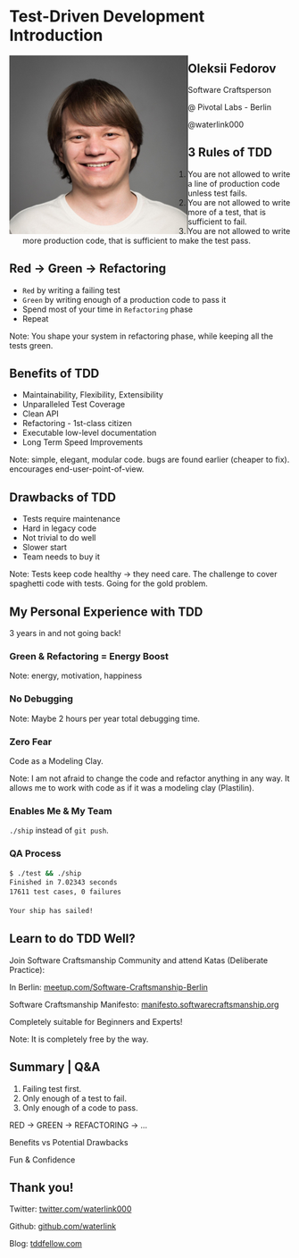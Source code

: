<style>
img {
  height: 320px;
  float: left;
}
</style>

# Test-Driven Development Introduction



![Oleksii Fedorov Photo](me.jpeg)

## Oleksii Fedorov

Software Craftsperson

@ Pivotal Labs - Berlin

@waterlink000



## 3 Rules of TDD

1. You are not allowed to write a line of production code unless test fails.
2. You are not allowed to write more of a test, that is sufficient to fail.
3. You are not allowed to write more production code, that is sufficient to make the test pass.



## Red -> Green -> Refactoring

- `Red` by writing a failing test
- `Green` by writing enough of a production code to pass it
- Spend most of your time in `Refactoring` phase
- Repeat

Note:
You shape your system in refactoring phase, while keeping all the tests green.



## Benefits of TDD

- Maintainability, Flexibility, Extensibility
- Unparalleled Test Coverage
- Clean API
- Refactoring - 1st-class citizen
- Executable low-level documentation
- Long Term Speed Improvements

Note:
simple, elegant, modular code. bugs are found earlier (cheaper to fix). encourages end-user-point-of-view.



## Drawbacks of TDD

- Tests require maintenance
- Hard in legacy code
- Not trivial to do well
- Slower start
- Team needs to buy it

Note:
Tests keep code healthy -> they need care. The challenge to cover spaghetti code with tests. Going for the gold problem.



## My Personal Experience with TDD

3 years in and not going back!


### Green & Refactoring = Energy Boost

Note:
energy, motivation, happiness


### No Debugging

Note:
Maybe 2 hours per year total debugging time.


### Zero Fear

Code as a Modeling Clay.

Note:
I am not afraid to change the code and refactor anything in any way. It allows me to work with code as if it was a modeling clay (Plastilin).


### Enables Me & My Team

`./ship` instead of `git push`.


### QA Process

```bash
$ ./test && ./ship
Finished in 7.02343 seconds
17611 test cases, 0 failures

Your ship has sailed!
```



## Learn to do TDD Well?

Join Software Craftsmanship Community and attend Katas (Deliberate Practice):

In Berlin: [meetup.com/Software-Craftsmanship-Berlin](http://www.meetup.com/Software-Craftsmanship-Berlin/)

Software Craftsmanship Manifesto: [manifesto.softwarecraftsmanship.org](http://manifesto.softwarecraftsmanship.org/)

Completely suitable for Beginners and Experts!

Note:
It is completely free by the way.



## Summary | Q&A

1. Failing test first.
2. Only enough of a test to fail.
3. Only enough of a code to pass.

RED -> GREEN -> REFACTORING -> ...

Benefits vs Potential Drawbacks

Fun & Confidence



## Thank you!

Twitter: [twitter.com/waterlink000](https://twitter.com/waterlink000)

Github: [github.com/waterlink](https://github.com/waterlink)

Blog: [tddfellow.com](http://tddfellow.com)
